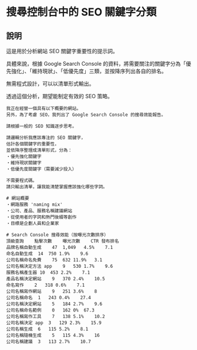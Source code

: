 # 搜尋控制台中的 SEO 關鍵字分類

## 說明
這是用於分析網站 SEO 關鍵字重要性的提示詞。

具體來說，根據 Google Search Console 的資料，將需要關注的關鍵字分為「優先強化」、「維持現狀」、「低優先度」三類，並按降序列出各自的排名。

無需程式設計，可以以清單形式輸出。

透過這個分析，期望能制定有效的 SEO 策略。

```plaintext
我正在經營一個具有以下概要的網站。
另外，為了考慮 SEO，我列出了 Google Search Console 的搜尋效能報告。

請根據一般的 SEO 知識逐步思考。

請邏輯分析我應該專注的 SEO 關鍵字，
估計各個關鍵字的重要性，
並依降序整理成清單形式，分為：
・優先強化關鍵字
・維持現狀關鍵字
・低優先度關鍵字（需要減少投入）

不需要程式碼。
請只輸出清單，讓我能清楚掌握應該強化哪些字詞。

# 網站概要
・網路服務 'naming mix'
・公司、產品、服務名稱建議網站
・從使用者的字詞和熱門後綴等創作
・目標是企劃人員和企業家

# Search Console 搜尋效能（按曝光次數排序）
頂級查詢	點擊次數	曝光次數	CTR	發布排名
品牌名稱自動生成	47	1,049	4.5%	7.1
命名自動生成	14	750	1.9%	9.6
公司名稱命名免費	75	632	11.9%	3.1
公司名稱決定方法 app	9	530	1.7%	9.6
服務名稱產生器	10	453	2.2%	7.1
產品名稱決定網站	9	370	2.4%	10.5
命名寫作	2	318	0.6%	7.1
公司名稱寫作網站	9	251	3.6%	8
公司名稱命名	1	243	0.4%	27.4
公司名稱決定網站	5	184	2.7%	9.6
公司名稱命名範例	0	162	0%	67.3
公司名稱寫作工具	7	138	5.1%	10.2
公司名稱決定 app	3	129	2.3%	15.9
公司名稱生成	6	115	5.2%	8.1
公司名稱隨機生成	5	115	4.3%	16
公司名稱建議	3	113	2.7%	10.7
```
